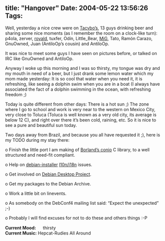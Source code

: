 title: "Hangover"
Date: 2004-05-22 13:56:26
Tags: 
---
<p>Well, yesterday a nice crew were on <a href="http://www.tacvbo.net/">Tacvbo&#8217;s</a>, 13 guys drinking beer and sharing some nice moments (as I remember the room on a clock-like turn): p4ola, zerver, <a href="http://www.royald.org/">royald</a>, tuxfer, Odín, Little_Bear, <a href="http://www.mig-29.net/">MiG</a>, Tato, Ramón Carazo, GnuOwned, Juan (AntiloOp&#8217;s cousin) and AntiloOp.</p>

<p>It was nice to meet some guys I have seen on pictures before, or talked on IRC like GnuOwned and AntiloOp.</p>

<p>Anyway I woke up this morning and I was so thirsty, my tongue was dry and my mouth in need of a beer, but I just drank some lemon water which my mom made yesterday: It is so cool that water when you need it, it is refreshing, like seeing a dolphin swim when you are in a boat (I always have associated the fact of a dolphin swimming in the ocean, with refreshing freedom ;)</p>

<p>Today is quite different from other days: There is a hot sun ;) The zone where I go to school and work is very near to the western on Mexico City, very close to Toluca (Toluca is well known as a very old city, its average is below 12&#160;C), and right over there it&#8217;s been cold, raining, etc. So it is nice to see a pure and beautiful sun today.</p>

<p>Two days away from Brazil, and because you all have requested it ;), here is my TODO during my stay there:</p>

<p>o Finish the little port I am making of <a href="http://c.conclase.net/Borland/libreria.php?lib=conio">Borland&#8217;s conio</a> C library, to a well structured and need-fit compliant.</p>

<p>o Help on <a href="http://www.debian.org/devel/debian-installer/">debian-installer</a> <a href="http://people.debian.org/%7Eseppy/d-i/translation-status.html">l10n/i18n</a> issues.</p>

<p>o Get involved on <a href="http://www.debian.org/devel/debian-desktop/">Debian Desktop Project</a>.</p>

<p>o Get my packages to the Debian Archive.</p>

<p>o Work a little bit on linevents.</p>

<p>o As somebody on the DebConf4 mailing list said: &#8220;Expect the unexpected&#8221; ;-)</p>

<p>o Probably I will find excuses for not to do these and others things :-P</p>

<p><strong>Current Mood:</strong> <img width="15" height="15" src="http://stat.livejournal.com/img/mood/growf/smileys/hot.gif"/> thirsty<br/><strong>Current Music:</strong> Hepcat-Rudies All Around</p>
